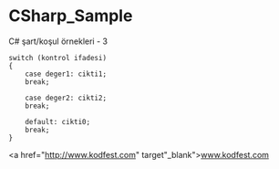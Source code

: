 # CSharp_Sample
C# şart/koşul örnekleri - 3
```
switch (kontrol ifadesi)
{
    case deger1: cikti1;
    break;
  
    case deger2: cikti2;
    break;
  
    default: cikti0;
    break;
}
```

<a href="http://www.kodfest.com" target"_blank">www.kodfest.com</a>


